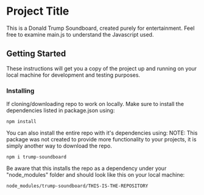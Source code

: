 # Project Title

This is a Donald Trump Soundboard, created purely for entertainment. Feel free to examine main.js to understand the Javascript used.


## Getting Started

These instructions will get you a copy of the project up and running on your local machine for development and testing purposes. 

### Installing

If cloning/downloading repo to work on locally. Make sure to install the dependencies listed in package.json using:

```
npm install
```

You can also install the entire repo with it's dependencies using:
NOTE: This package was not created to provide more functionality to your projects, it is simply another way to download the repo.

```
npm i trump-soundboard
```

Be aware that this installs the repo as a dependency under your "node_modules" folder and should look like this on your local machine:

```
node_modules/trump-soundboard/THIS-IS-THE-REPOSITORY
```





